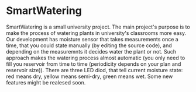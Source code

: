 # SmartWatering

SmartWatering is a small university project. The main project's purpose is to make the process of watering plants in university's classrooms more easy. Our development has moisture sensor that takes measurements once a time, that you could state manually (by editing the source code), and depending on the measuremnts it decides water the plant or not. Such approach makes the watering process almost automatic (you only need to fill you reservoir from time to time (periodicity depends on your plan and reservoir size)). There are three LED diod, that tell current moisture state: red means dry, yellow means semi-dry, green means wet. 
Some new features might be realesed soon.
